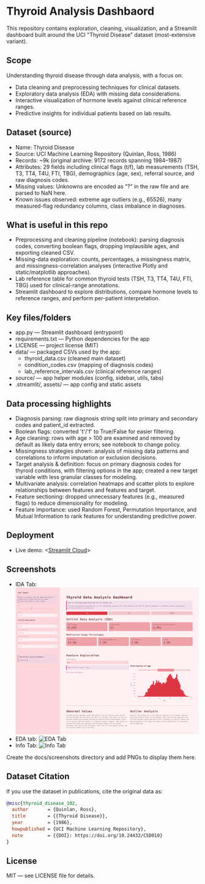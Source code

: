 # Thyroid Analysis Dashbaord
This repository contains exploration, cleaning, visualization, and a Streamlit dashboard built around the UCI "Thyroid Disease" dataset (most-extensive variant). 
## Scope
Understanding thyroid disease through data analysis, with a focus on:
- Data cleaning and preprocessing techniques for clinical datasets.
- Exploratory data analysis (EDA) with missing data considerations.
- Interactive visualization of hormone levels against clinical reference ranges.
- Predictive insights for individual patients based on lab results.


## Dataset (source)
- Name: Thyroid Disease
- Source: UCI Machine Learning Repository (Quinlan, Ross, 1986)
- Records: ~9k (original archive: 9172 records spanning 1984–1987)
- Attributes: 29 fields including clinical flags (t/f), lab measurements (TSH, T3, TT4, T4U, FTI, TBG), demographics (age, sex), referral source, and raw diagnosis codes.
- Missing values: Unknowns are encoded as "?" in the raw file and are parsed to NaN here.
- Known issues observed: extreme age outliers (e.g., 65526), many measured-flag redundancy columns, class imbalance in diagnoses.

## What is useful in this repo
- Preprocessing and cleaning pipeline (notebook): parsing diagnosis codes, converting boolean flags, dropping implausible ages, and exporting cleaned CSV.
- Missing-data exploration: counts, percentages, a missingness matrix, and missingness-correlation analyses (interactive Plotly and static/matplotlib approaches).
- Lab reference table for common thyroid tests (TSH, T3, TT4, T4U, FTI, TBG) used for clinical-range annotations.
- Streamlit dashboard to explore distributions, compare hormone levels to reference ranges, and perform per-patient interpretation.

## Key files/folders
- app.py — Streamlit dashboard (entrypoint)
- requirements.txt — Python dependencies for the app
- LICENSE — project license (MIT)
- data/ — packaged CSVs used by the app:
  - thyroid_data.csv (cleaned main dataset)
  - condition_codes.csv (mapping of diagnosis codes)
  - lab_reference_intervals.csv (clinical reference ranges)
- source/ — app helper modules (config, sidebar, utils, tabs)
- .streamlit/, assets/ — app config and static assets


## Data processing highlights
- Diagnosis parsing: raw diagnosis string split into primary and secondary codes and patient_id extracted.
- Boolean flags: converted 't'/'f' to True/False for easier filtering.
- Age cleaning: rows with age > 100 are examined and removed by default as likely data entry errors; see notebook to change policy.
- Missingness strategies shown: analysis of missing data patterns and correlations to inform imputation or exclusion decisions.
- Target analysis & definition: focus on primary diagnosis codes for thyroid conditions, with filtering options in the app; created a new target variable with less granular classes for modeling.
- Multivariate analysis: correlation heatmaps and scatter plots to explore relationships between features and features and target.
- Feature sectioning: dropped unnecessary features (e.g., measured flags) to reduce dimensionality for modeling.
- Feature importance: used Random Forest, Permutation Importance, and Mutual Information to rank features for understanding predictive power.


## Deployment
- Live demo: <[Streamlit Cloud](https://juliab-thyroid-data-analysis.streamlit.app/)>

## Screenshots
- IDA Tab:
  ![IDA Tab](https://github.com/IuliaBunescu/thyroid-data-analysis/blob/main/screenshots/ida-tab.png)
- EDA tab:
  ![EDA Tab](./docs/screenshots/eda_tab.png)
- Info Tab:
  ![Info Tab](./docs/screenshots/info_tab.png)

Create the docs/screenshots directory and add PNGs to display them here.

## Dataset Citation
If you use the dataset in publications, cite the original data as:
```bibtex
@misc{thyroid_disease_102,
  author       = {Quinlan, Ross},
  title        = {{Thyroid Disease}},
  year         = {1986},
  howpublished = {UCI Machine Learning Repository},
  note         = {{DOI}: https://doi.org/10.24432/C5D010}
}
```

## License
MIT — see LICENSE file for details.
